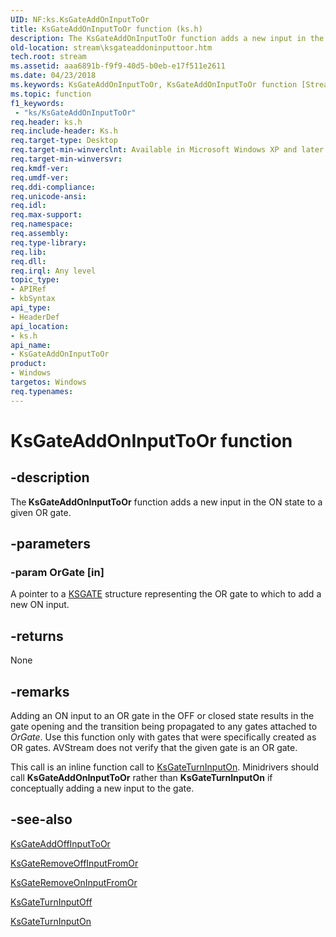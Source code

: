 ```yaml
---
UID: NF:ks.KsGateAddOnInputToOr
title: KsGateAddOnInputToOr function (ks.h)
description: The KsGateAddOnInputToOr function adds a new input in the ON state to a given OR gate.
old-location: stream\ksgateaddoninputtoor.htm
tech.root: stream
ms.assetid: aaa6891b-f9f9-40d5-b0eb-e17f511e2611
ms.date: 04/23/2018
ms.keywords: KsGateAddOnInputToOr, KsGateAddOnInputToOr function [Streaming Media Devices], avfunc_f19411cd-eca5-4acb-b0ca-f470a72a4afd.xml, ks/KsGateAddOnInputToOr, stream.ksgateaddoninputtoor
ms.topic: function
f1_keywords:
 - "ks/KsGateAddOnInputToOr"
req.header: ks.h
req.include-header: Ks.h
req.target-type: Desktop
req.target-min-winverclnt: Available in Microsoft Windows XP and later operating systems and DirectX 8.0 and later DirectX versions.
req.target-min-winversvr: 
req.kmdf-ver: 
req.umdf-ver: 
req.ddi-compliance: 
req.unicode-ansi: 
req.idl: 
req.max-support: 
req.namespace: 
req.assembly: 
req.type-library: 
req.lib: 
req.dll: 
req.irql: Any level
topic_type:
- APIRef
- kbSyntax
api_type:
- HeaderDef
api_location:
- ks.h
api_name:
- KsGateAddOnInputToOr
product:
- Windows
targetos: Windows
req.typenames: 
---
```


# KsGateAddOnInputToOr function


## -description


The<b> KsGateAddOnInputToOr</b> function adds a new input in the ON state to a given OR gate.


## -parameters




### -param OrGate [in]

A pointer to a <a href="https://docs.microsoft.com/windows-hardware/drivers/ddi/content/ks/ns-ks-_ksgate">KSGATE</a> structure representing the OR gate to which to add a new ON input.


## -returns



None




## -remarks



Adding an ON input to an OR gate in the OFF or closed state results in the gate opening and the transition being propagated to any gates attached to <i>OrGate</i>. Use this function only with gates that were specifically created as OR gates. AVStream does not verify that the given gate is an OR gate.

This call is an inline function call to <a href="https://docs.microsoft.com/windows-hardware/drivers/ddi/content/ks/nf-ks-ksgateturninputon">KsGateTurnInputOn</a>. Minidrivers should call <b>KsGateAddOnInputToOr</b> rather than <b>KsGateTurnInputOn</b> if conceptually adding a new input to the gate. 




## -see-also




<a href="https://docs.microsoft.com/windows-hardware/drivers/ddi/content/ks/nf-ks-ksgateaddoffinputtoor">KsGateAddOffInputToOr</a>



<a href="https://docs.microsoft.com/windows-hardware/drivers/ddi/content/ks/nf-ks-ksgateremoveoffinputfromor">KsGateRemoveOffInputFromOr</a>



<a href="https://docs.microsoft.com/windows-hardware/drivers/ddi/content/ks/nf-ks-ksgateremoveoninputfromor">KsGateRemoveOnInputFromOr</a>



<a href="https://docs.microsoft.com/windows-hardware/drivers/ddi/content/ks/nf-ks-ksgateturninputoff">KsGateTurnInputOff</a>



<a href="https://docs.microsoft.com/windows-hardware/drivers/ddi/content/ks/nf-ks-ksgateturninputon">KsGateTurnInputOn</a>
 

 

